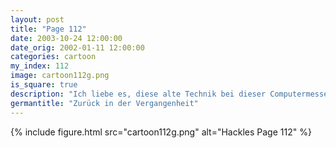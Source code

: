 ```yaml
---
layout: post
title: "Page 112"
date: 2003-10-24 12:00:00
date_orig: 2002-01-11 12:00:00
categories: cartoon
my_index: 112
image: cartoon112g.png
is_square: true
description: "Ich liebe es, diese alte Technik bei dieser Computermesse zu sehn Atari, Commodore, zX Spectrum Lassen diese alten Computer dich nicht in Erinnerungen an die guten alten Tage schwelgen Vielleicht ist es besser, diese Tage zu vergessen Ich denke, ich stimme dir zu Boss Dog Hackles"
germantitle: "Zurück in der Vergangenheit"
---
```


{% include figure.html src="cartoon112g.png" alt="Hackles Page 112"  %}
